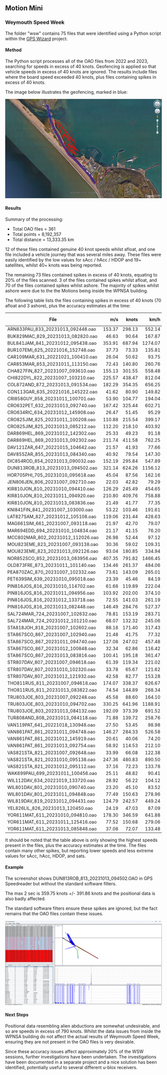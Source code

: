 ## Motion Mini

### Weymouth Speed Week

The folder "wsw" contains 75 files that were identified using a Python script within the [GPS Wizard](https://logiqx.github.io/gps-wizard/) project.



#### Method

The Python script processes all of the OAO files from 2022 and 2023, searching for speeds in excess of 40 knots. Geofencing is applied so that vehicle speeds in excess of 40 knots are ignored. The results include files where the board speed exceeded 40 knots, plus files containing spikes in excess of 40 knots.

The image below illustrates the geofencing, marked in blue:

![THOMP49NEIL_123200930_20191011_084954](img/THOMP49NEIL_123200930_20191011_084954.jpg)



#### Results

Summary of the processing:

- Total OAO files = 361
- Total points = 8,192,357
- Total distance = 13,333.35 km

12 of these files contained genuine 40 knot speeds whilst afloat, and one file included a vehicle journey that was several miles away. These files were easily identified by the low values for sAcc / hAcc / HDOP and 19+ satellites, whilst 40+ knots was being reported.

The remaining 73 files contained spikes in excess of 40 knots, equating to 20% of the files scanned. 3 of the files contained spikes whilst afloat, and 70 of the files contained spikes whilst ashore. The majority of spikes whilst ashore were due to the the Motions being inside the WPNSA building.

The following table lists the files containing spikes in excess of 40 knots (70 afloat and 3 ashore), plus the accuracy estimates at the time:

| File                              |    m/s |  knots |    km/h | sAcc (m/s) | hAcc (m) |  HDOP | Sats |
| --------------------------------- | -----: | -----: | ------: | ---------: | -------: | ----: | :--: |
| ARN833PAU_833_20231013_092448.oao | 153.37 | 298.13 |  552.14 |     906.43 |  9908.97 | 99.99 |  4   |
| BUK829MAC_829_20231013_082820.oao |  46.63 |  90.64 |  167.87 |      81.64 |  1124.23 | 40.94 |  4   |
| BUL841JAM_841_20231012_095438.oao | 353.91 | 687.94 | 1274.07 |     328.29 |  1261.58 | 83.72 |  4   |
| BUR107EMI_625_20221016_152748.oao |  37.73 |  73.33 |  135.81 |      25.59 |   383.55 | 14.31 |  6   |
| CAR109MAR_631_20221021_100410.oao |  26.04 |  50.62 |   93.75 |      45.12 |   764.81 | 32.99 |  6   |
| CAR853MAR_853_20231011_113150.oao |  72.43 | 140.80 |  260.76 |     290.57 |  1986.90 | 85.69 |  4   |
| CHA827FIN_827_20231007_093610.oao | 155.13 | 301.55 |  558.48 |     455.69 |  2716.89 | 77.82 |  4   |
| CHI822DYL_822_20231007_103210.oao | 225.57 | 438.47 |  812.04 |     999.00 | 12623.47 | 99.99 |  4   |
| COL872AND_872_20231013_091534.oao | 182.29 | 354.35 |  656.25 |     431.18 |  1038.16 | 68.80 |  4   |
| CON113GAR_635_20221016_145222.oao |  41.62 |  80.90 |  149.82 |      40.05 |   468.51 | 14.52 |  6   |
| CRI858GUY_858_20231011_100701.oao |  53.90 | 104.77 |  194.04 |      57.25 |  1110.90 | 27.57 |  4   |
| CRO632PET_632_20231013_092740.oao | 167.42 | 325.44 |  602.71 |     165.13 |  1711.09 | 48.72 |  4   |
| CRO634RIC_634_20231012_145908.oao |  26.47 |  51.45 |   95.29 |      17.76 |   222.53 |  9.43 |  6   |
| CRO825JIM_825_20231011_100208.oao | 110.88 | 215.54 |  399.17 |      61.63 |   489.67 | 30.80 |  4   |
| CRO825JIM_825_20231013_085212.oao | 112.20 | 218.10 |  403.92 |      83.01 |  1176.92 | 78.66 |  4   |
| DAR869HEL_869_20231012_142302.oao |  25.33 |  49.23 |   91.18 |      18.89 |   300.51 | 22.43 |  4   |
| DAR869HEL_869_20231013_092302.oao | 211.74 | 411.58 |  762.25 |     317.10 |  1545.01 | 96.40 |  4   |
| DAV121ZAR_647_20221015_104642.oao |  21.57 |  41.93 |   77.66 |      32.99 |   543.36 |  9.74 |  6   |
| DAV855ZAR_855_20231013_084340.oao |  40.92 |  79.54 |  147.30 |      23.32 |  1060.26 | 72.77 |  4   |
| DIC854ROD_854_20231013_090032.oao | 152.19 | 295.84 |  547.89 |     116.25 |  1551.03 | 72.93 |  4   |
| DUN813ROB_813_20231013_094502.oao | 321.14 | 624.26 | 1156.12 |     217.42 |  1601.15 | 75.93 |  4   |
| HOR705PHI_705_20231010_095618.oao |  45.04 |  87.56 |  162.16 |      71.35 |  1398.57 | 26.84 |  6   |
| JEN806JEN_806_20231007_092710.oao |  22.03 |  42.82 |   79.29 |     154.67 |  1394.35 | 42.05 |  4   |
| KIR810JON_810_20231010_094410.oao | 126.29 | 245.49 |  454.65 |     750.64 |  2703.32 | 99.99 |  4   |
| KIR810JON_810_20231011_094920.oao | 210.80 | 409.76 |  758.88 |     142.33 |   691.69 | 54.52 |  4   |
| KIR810JON_810_20231013_083836.oao |  21.49 |  41.77 |   77.35 |      24.58 |   482.95 | 21.04 |  4   |
| KNI841FIN_841_20231007_103000.oao |  53.22 | 103.46 |  191.61 |     132.49 |   954.33 | 58.58 |  4   |
| LAT827SAM_827_20231012_105108.oao | 119.06 | 231.44 |  428.63 |     176.38 |  2293.15 | 99.99 |  4   |
| MAG661SIM_661_20231007_093118.oao |  21.97 |  42.70 |   79.07 |      90.97 |  1165.86 | 21.62 |  6   |
| MAR694EDD_694_20231010_104834.oao |  21.17 |  41.15 |   76.20 |      37.71 |   522.85 | 17.33 |  6   |
| MCC802MAR_802_20231012_112026.oao |  26.98 |  52.44 |   97.12 |      17.38 |   248.05 | 23.12 |  4   |
| MOU823EME_823_20231007_093138.oao |  30.36 |  59.02 |  109.31 |      43.51 |   408.42 | 32.90 |  4   |
| MOU823EME_823_20231013_092126.oao |  93.04 | 180.85 |  334.94 |     201.82 |  1668.80 | 78.60 |  4   |
| NOR852SCO_852_20231013_083956.oao | 407.35 | 791.82 | 1466.45 |     377.33 |  1171.81 | 84.09 |  4   |
| OLD873FRE_873_20231011_101140.oao | 134.46 | 261.37 |  484.06 |     126.75 |  1391.98 | 75.56 |  4   |
| PEA870ZAC_870_20231007_102332.oao |  73.61 | 143.09 |  265.01 |     219.50 |  1093.06 | 38.98 |  4   |
| PET639SIM_639_20231010_095018.oao |  23.39 |  45.46 |   84.19 |      42.81 |   381.87 |  5.73 |  6   |
| PIN816JOS_816_20231010_114702.oao |  61.68 | 119.89 |  222.04 |     456.99 |  3809.52 | 99.99 |  4   |
| PIN816JOS_816_20231011_094956.oao | 103.92 | 202.00 |  374.10 |     108.00 |   909.45 | 35.60 |  4   |
| PIN816JOS_816_20231012_133718.oao |  72.55 | 141.03 |  261.19 |      57.19 |  1071.00 | 72.79 |  4   |
| PIN816JOS_816_20231013_082448.oao | 146.49 | 284.76 |  527.37 |     128.44 |  1655.97 | 79.72 |  4   |
| SAL724MAR_724_20231007_102632.oao |  78.81 | 153.19 |  283.71 |      43.78 |   749.79 | 28.49 |  4   |
| SAL724MAR_724_20231012_101210.oao |  68.07 | 132.32 |  245.06 |     118.20 |   833.18 | 18.84 |  4   |
| STA818JOH_818_20231007_102602.oao |  88.18 | 171.40 |  317.43 |      78.08 |   753.72 | 36.40 |  4   |
| STA867SCO_867_20231007_102940.oao |  21.48 |  41.75 |   77.32 |      35.79 |   411.37 | 19.47 |  4   |
| STA867SCO_867_20231011_094740.oao | 127.08 | 247.02 |  457.48 |      95.68 |   739.12 | 43.40 |  4   |
| STA867SCO_867_20231012_100848.oao |  32.34 |  62.86 |  116.42 |      85.27 |   645.13 | 16.94 |  4   |
| STA867SCO_867_20231013_083816.oao | 100.41 | 195.18 |  361.47 |     148.72 |  1307.51 | 50.22 |  4   |
| STR807DAV_807_20231007_094618.oao |  61.39 | 119.34 |  221.02 |      32.22 |   463.42 | 26.67 |  4   |
| STR807DAV_807_20231010_102320.oao |  33.78 |  65.67 |  121.62 |      21.25 |   246.67 | 15.97 |  6   |
| STR807DAV_807_20231012_121932.oao |  42.58 |  82.77 |  153.28 |     134.91 |   894.45 | 25.57 |  4   |
| THO811RUS_811_20231007_094618.oao | 174.07 | 338.37 |  626.67 |     113.85 |  1759.98 | 50.42 |  4   |
| THO811RUS_811_20231013_083822.oao |  74.54 | 144.89 |  268.34 |      97.40 |  1832.99 | 73.52 |  4   |
| TRU803JOE_803_20231007_092248.oao |  45.58 |  88.60 |  164.10 |     540.60 |  3038.62 | 92.19 |  4   |
| TRU803JOE_803_20231010_094702.oao | 330.25 | 641.96 | 1188.91 |     996.24 | 15799.92 | 99.99 |  4   |
| TRU803JOE_803_20231013_084132.oao | 192.09 | 373.39 |  691.52 |     232.23 |  1774.95 | 66.17 |  4   |
| TUR808AND_808_20231013_084118.oao |  71.88 | 139.72 |  258.76 |     147.93 |   756.45 | 21.58 |  4   |
| VAN119PAT_641_20221018_130948.oao |  27.50 |  53.45 |   98.98 |     168.05 |  2371.31 | 43.54 |  6   |
| VAN861PAT_861_20231011_094748.oao | 146.27 | 284.33 |  526.58 |     186.53 |   908.73 | 63.43 |  4   |
| VAN861PAT_861_20231012_145919.oao |  20.61 |  40.06 |   74.20 |      20.95 |   241.84 |  7.80 |  4   |
| VAN861PAT_861_20231013_092754.oao |  58.92 | 114.53 |  212.10 |      69.94 |   580.80 | 16.06 |  4   |
| VAS821STA_821_20231007_092648.oao |  33.99 |  66.08 |  122.38 |      51.06 |   657.00 | 32.22 |  4   |
| VAS821STA_821_20231010_095138.oao | 247.36 | 480.83 |  890.50 |     848.82 |  4660.41 | 99.99 |  4   |
| VAS821STA_821_20231012_095112.oao |  37.16 |  72.23 |  133.78 |      98.47 |  1058.53 | 32.96 |  4   |
| WAK699PAU_699_20231011_100456.oao |  25.11 |  48.82 |   90.41 |      43.84 |   701.22 | 21.69 |  6   |
| WIL112DAV_634_20221019_133720.oao |  28.92 |  56.22 |  104.12 |      39.08 |   405.67 |  6.43 |  6   |
| WIL801DAV_801_20231010_090740.oao |  23.20 |  45.10 |   83.52 |      10.17 |   121.30 |  4.46 |  5   |
| WIL801DAV_801_20231011_094848.oao |  77.49 | 150.63 |  278.96 |     115.49 |  1973.00 | 45.40 |  4   |
| WIL819DAV_819_20231012_094431.oao | 124.79 | 242.57 |  449.24 |     312.48 |  2616.96 | 75.16 |  4   |
| YEL826LIL_826_20231013_120450.oao |  24.19 |  47.03 |   87.09 |     197.25 |  1830.68 | 70.65 |  4   |
| YOR611MAT_611_20231010_094810.oao | 178.30 | 346.59 |  641.88 |     463.37 |  5505.50 | 99.99 |  5   |
| YOR611MAT_611_20231011_125416.oao |  77.52 | 150.68 |  279.06 |     174.17 |  1791.17 | 40.21 |  4   |
| YOR611MAT_611_20231013_085848.oao |  37.08 |  72.07 |  133.48 |      33.57 |   735.67 | 16.72 |  4   |

It should be noted that the table above is only showing the highest speeds present in the files, plus the accuracy estimates at the time. The files contain many other spikes, but reporting lower speeds and less extreme values for sAcc, hAcc, HDOP, and sats.



#### Example

The screenshot shows DUN813ROB_813_20231013_094502.OAO in GPS Speedreader but without the standard software filters.

The max 2 sec is 359.75 knots +/- 391.86 knots and the positional data is also badly affected.

The standard software filters ensure these spikes are ignored, but the fact remains that the OAO files contain these issues.

![DUN813ROB_813_20231013_094502](img/DUN813ROB_813_20231013_094502.png)



#### Next Steps

Positional data resembling alien abductions are somewhat undesirable, and so are speeds in excess of 790 knots. Whilst the data issues from inside the WPNSA building do not affect the actual results of Weymouth Speed Week, ensuring they are not present in the OAO files is very desirable.

Since these accuracy issues affect approximately 20% of the WSW sessions, further investigations have been undertaken. The investigations have been documented in a separate project and a nice solution has been identified, potentially useful to several different u-blox receivers.
